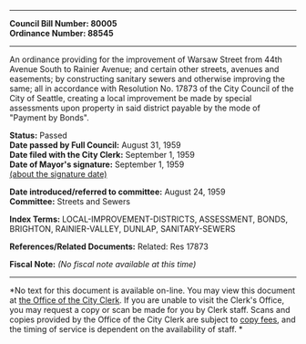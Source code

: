 * * * * *  
  
**Council Bill Number: [](#h0)[](#h2)80005**   
**Ordinance Number: 88545**  
  
* * * * *  
  
An ordinance providing for the improvement of Warsaw Street from 44th Avenue South to Rainier Avenue; and certain other streets, avenues and easements; by constructing sanitary sewers and otherwise improving the same; all in accordance with Resolution No. 17873 of the City Council of the City of Seattle, creating a local improvement be made by special assessments upon property in said district payable by the mode of "Payment by Bonds".  
  
**Status:** Passed   
**Date passed by Full Council:** August 31, 1959   
**Date filed with the City Clerk:** September 1, 1959   
**Date of Mayor's signature:** September 1, 1959   
[(about the signature date)](/~public/approvaldate.htm)   
  
  
**Date introduced/referred to committee:** August 24, 1959   
**Committee:** Streets and Sewers   
  
**Index Terms:** LOCAL-IMPROVEMENT-DISTRICTS, ASSESSMENT, BONDS, BRIGHTON, RAINIER-VALLEY, DUNLAP, SANITARY-SEWERS  
  
**References/Related Documents:** Related: Res 17873  
  
**Fiscal Note:** *(No fiscal note available at this time)*  
  
* * * * *  
  
*No text for this document is available on-line. You may view this document at [the Office of the City Clerk](http://www.seattle.gov/leg/clerk/contactUs.htm). If you are unable to visit the Clerk's Office, you may request a copy or scan be made for you by Clerk staff. Scans and copies provided by the Office of the City Clerk are subject to [copy fees](http://clerk.seattle.gov/~public/clerkfees.htm), and the timing of service is dependent on the availability of staff. *  
  
  
